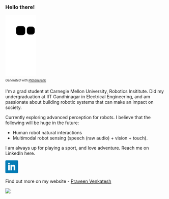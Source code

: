 ### Hello there!

![](https://raw.githubusercontent.com/praveenVnktsh/praveenVnktsh/output/github-contribution-grid-snake.svg)  
_<sub><sup>Generated with [Platane/snk](https://github.com/Platane/snk)</sup></sub>_

I'm a grad student at Carnegie Mellon University, Robotics Insititute. Did my undergraduation at IIT Gandhinagar in Electrical Engineering, and am passionate about building robotic systems that can make an impact on society.

Currently exploring advanced perception for robots. I believe that the following will be huge in the future:
- Human robot natural interactions
- Multimodal robot sensing (speech (raw audio) + vision + touch).

I am always up for playing a sport, and love adventure. Reach me on LinkedIn here.

<a href="https://www.linkedin.com/in/praveenvnktsh/"><img height="40" src="icons/linkedin.png"></a>&nbsp;&nbsp;


Find out more on my website - <a href="https://praveenvnktsh.github.io">Praveen Venkatesh</a>

![](https://komarev.com/ghpvc/?username=praveenVnktsh&color=brightgreen&style=flat)

